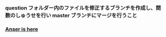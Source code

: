 ### question フォルダー内のファイルを修正するブランチを作成し、関数のしゅうせを行い master ブランチにマージを行うこと

### [Anser is here][1]

[1]: https://github.com/ryotogashi/class-material-github/blob/master/answers/answer3.md
